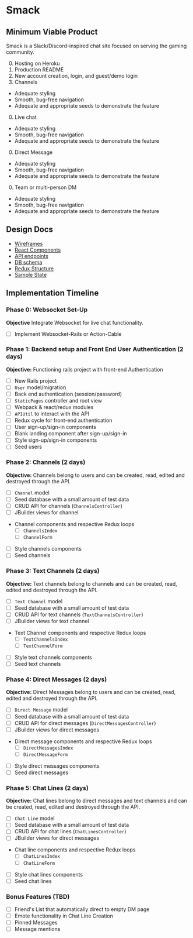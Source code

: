 # Smack

[heroku]: http://www.herokuapp.com

## Minimum Viable Product

Smack is a Slack/Discord-inspired chat site focused on serving the gaming community.

0. Hosting on Heroku
0. Production README
0. New account creation, login, and guest/demo login
0. Channels
  * Adequate styling
  * Smooth, bug-free navigation
  * Adequate and appropriate seeds to demonstrate the feature
0. Live chat
  * Adequate styling
  * Smooth, bug-free navigation
  * Adequate and appropriate seeds to demonstrate the feature
0. Direct Message
  * Adequate styling
  * Smooth, bug-free navigation
  * Adequate and appropriate seeds to demonstrate the feature
0. Team or multi-person DM
  * Adequate styling
  * Smooth, bug-free navigation
  * Adequate and appropriate seeds to demonstrate the feature

## Design Docs
* [Wireframes][wireframes]
* [React Components][components]
* [API endpoints][api-endpoints]
* [DB schema][schema]
* [Redux Structure][redux-structure]
* [Sample State][sample-state]

[wireframes]: wireframes
[components]: component-heirarchy.md
[redux-structure]: redux-structure.md
[sample-state]: sample-state.md
[api-endpoints]: api-endpoints.md
[schema]: schema.md

## Implementation Timeline

### Phase 0: Websocket Set-Up

**Objective** Integrate Websocket for live chat functionality.

- [ ] Implement Websocket-Rails or Action-Cable

### Phase 1: Backend setup and Front End User Authentication (2 days)

**Objective:** Functioning rails project with front-end Authentication

- [ ] New Rails project
- [ ] `User` model/migration
- [ ] Back end authentication (session/password)
- [ ] `StaticPages` controller and root view
- [ ] Webpack & react/redux modules
- [ ] `APIUtil` to interact with the API
- [ ] Redux cycle for front-end authentication
- [ ] User sign-up/sign-in components
- [ ] Blank landing component after sign-up/sign-in
- [ ] Style sign-up/sign-in components
- [ ] Seed users

### Phase 2: Channels (2 days)

**Objective:** Channels belong to users and can be created, read, edited and destroyed through the API.

- [ ] `Channel` model
- [ ] Seed database with a small amount of test data
- [ ] CRUD API for channels (`ChannelsController`)
- [ ] JBuilder views for channel
- Channel components and respective Redux loops
  - [ ] `ChannelsIndex`
  - [ ] `ChannelForm`
- [ ] Style channels components
- [ ] Seed channels

### Phase 3: Text Channels (2 days)

**Objective:** Text channels belong to channels and can be created, read, edited and destroyed through the API.

- [ ] `Text Channel` model
- [ ] Seed database with a small amount of test data
- [ ] CRUD API for text channels (`TextChannelsController`)
- [ ] JBuilder views for text channel
- Text Channel components and respective Redux loops
  - [ ] `TextChannelsIndex`
  - [ ] `TextChannelForm`
- [ ] Style text channels components
- [ ] Seed text channels

### Phase 4: Direct Messages (2 days)

**Objective:** Direct Messages belong to users and can be created, read, edited and destroyed through the API.

- [ ] `Direct Message` model
- [ ] Seed database with a small amount of test data
- [ ] CRUD API for direct messages (`DirectMessagesController`)
- [ ] JBuilder views for direct messages
- Direct message components and respective Redux loops
  - [ ] `DirectMessagesIndex`
  - [ ] `DirectMessageForm`
- [ ] Style direct messages components
- [ ] Seed direct messages

### Phase 5: Chat Lines (2 days)

**Objective:** Chat lines belong to direct messages and text channels and can be created, read, edited and destroyed through the API.

- [ ] `Chat Line` model
- [ ] Seed database with a small amount of test data
- [ ] CRUD API for chat lines (`ChatLinesController`)
- [ ] JBuilder views for direct messages
- Chat line components and respective Redux loops
  - [ ] `ChatLinesIndex`
  - [ ] `ChatLineForm`
- [ ] Style chat lines components
- [ ] Seed chat lines

### Bonus Features (TBD)
- [ ] Friend's List that automatically direct to empty DM page
- [ ] Emote functionality in Chat Line Creation
- [ ] Pinned Messages
- [ ] Message mentions
